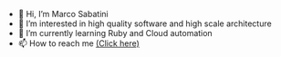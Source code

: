 - 👋 Hi, I’m Marco Sabatini
- 👀 I’m interested in high quality software and high scale architecture
- 🌱 I’m currently learning Ruby and Cloud automation
- 📫 How to reach me [(Click here)](https://www.linkedin.com/in/sabatinimarco/)

<!---
maverick198/maverick198 is a ✨ special ✨ repository because its `README.md` (this file) appears on your GitHub profile.
You can click the Preview link to take a look at your changes.
--->
